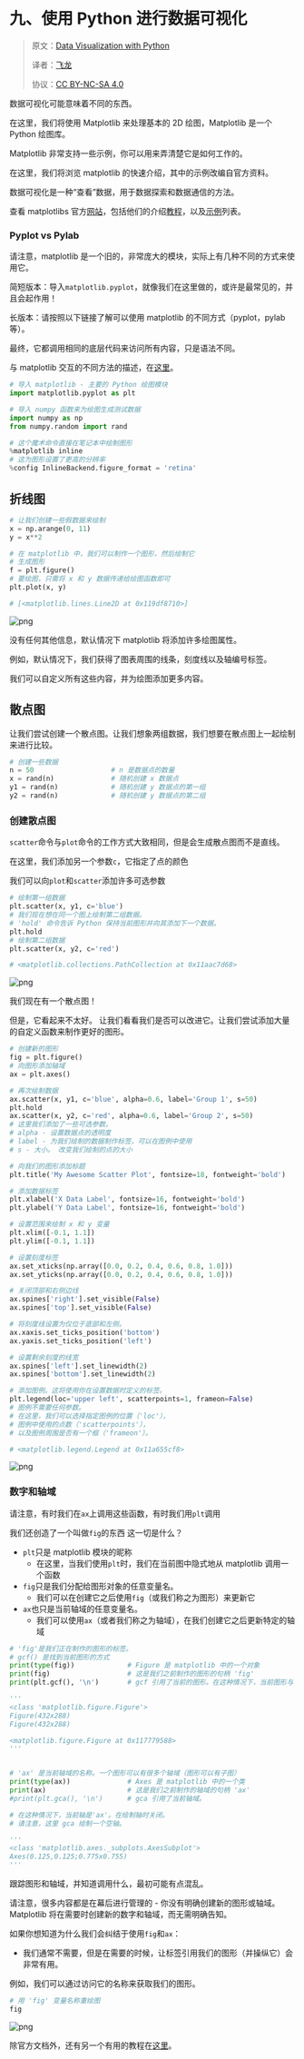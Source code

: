 
# 九、使用 Python 进行数据可视化

> 原文：[Data Visualization with Python](https://nbviewer.jupyter.org/github/COGS108/Tutorials/blob/master/09-DataVisualization.ipynb)
> 
> 译者：[飞龙](https://github.com/wizardforcel)
> 
> 协议：[CC BY-NC-SA 4.0](http://creativecommons.org/licenses/by-nc-sa/4.0/)

数据可视化可能意味着不同的东西。

在这里，我们将使用 Matplotlib 来处理基本的 2D 绘图，Matplotlib 是一个 Python 绘图库。

Matplotlib 非常支持一些示例，你可以用来弄清楚它是如何工作的。

在这里，我们将浏览 matplotlib 的快速介绍，其中的示例改编自官方资料。

数据可视化是一种“查看”数据，用于数据探索和数据通信的方法。

查看 matplotlibs 官方[网站](https://matplotlib.org/)，包括他们的介绍[教程](http://matplotlib.org/users/beginner.html)，以及[示例](http://matplotlib.org/examples/)列表。

### Pyplot vs Pylab

请注意，matplotlib 是一个旧的，非常庞大的模块，实际上有几种不同的方式来使用它。

简短版本：导入`matplotlib.pyplot`，就像我们在这里做的，或许是最常见的，并且会起作用！

长版本：请按照以下链接了解可以使用 matplotlib 的不同方式（pyplot，pylab 等）。

最终，它都调用相同的底层代码来访问所有内容，只是语法不同。

与 matplotlib 交互的不同方法的描述，在[这里](http://stackoverflow.com/questions/16849483/which-is-the-recommended-way-to-plot-matplotlib-or-pylab)。

```python
# 导入 matplotlib - 主要的 Python 绘图模块
import matplotlib.pyplot as plt

# 导入 numpy 函数来为绘图生成测试数据
import numpy as np
from numpy.random import rand

# 这个魔术命令直接在笔记本中绘制图形
%matplotlib inline
# 这为图形设置了更高的分辨率
%config InlineBackend.figure_format = 'retina'
```

## 折线图


```python
# 让我们创建一些假数据来绘制
x = np.arange(0, 11)
y = x**2

# 在 matplotlib 中，我们可以制作一个图形，然后绘制它
# 生成图形
f = plt.figure()
# 要绘图，只需将 x 和 y 数据传递给绘图函数即可
plt.plot(x, y)

# [<matplotlib.lines.Line2D at 0x119df8710>]
```


![png](img/09-DataVisualization_6_1.png)

没有任何其他信息，默认情况下 matplotlib 将添加许多绘图属性。

例如，默认情况下，我们获得了图表周围的线条，刻度线以及轴编号标签。

我们可以自定义所有这些内容，并为绘图添加更多内容。

## 散点图

让我们尝试创建一个散点图。让我们想象两组数据，我们想要在散点图上一起绘制来进行比较。

```python
# 创建一些数据
n = 50                   # n 是数据点的数量
x = rand(n)              # 随机创建 x 数据点
y1 = rand(n)             # 随机创建 y 数据点的第一组
y2 = rand(n)             # 随机创建 y 数据点的第二组
```

### 创建散点图

`scatter`命令与`plot`命令的工作方式大致相同，但是会生成散点图而不是直线。

在这里，我们添加另一个参数`c`，它指定了点的颜色

我们可以向`plot`和`scatter`添加许多可选参数

```python
# 绘制第一组数据
plt.scatter(x, y1, c='blue')
# 我们现在想在同一个图上绘制第二组数据。
# 'hold' 命令告诉 Python 保持当前图形并向其添加下一个数据。
plt.hold
# 绘制第二组数据
plt.scatter(x, y2, c='red')

# <matplotlib.collections.PathCollection at 0x11aac7d68>
```


![png](img/09-DataVisualization_11_1.png)

我们现在有一个散点图！

但是，它看起来不太好。 让我们看看我们是否可以改进它。让我们尝试添加大量的自定义函数来制作更好的图形。

```python
# 创建新的图形
fig = plt.figure()
# 向图形添加轴域
ax = plt.axes()

# 再次绘制数据
ax.scatter(x, y1, c='blue', alpha=0.6, label='Group 1', s=50)
plt.hold
ax.scatter(x, y2, c='red', alpha=0.6, label='Group 2', s=50)
# 这里我们添加了一些可选参数。
# alpha - 设置数据点的透明度
# label - 为我们绘制的数据制作标签，可以在图例中使用
# s - 大小。 改变我们绘制的点的大小

# 向我们的图形添加标题
plt.title('My Awesome Scatter Plot', fontsize=18, fontweight='bold')

# 添加数据标签
plt.xlabel('X Data Label', fontsize=16, fontweight='bold')
plt.ylabel('Y Data Label', fontsize=16, fontweight='bold')

# 设置范围来绘制 x 和 y 变量
plt.xlim([-0.1, 1.1])
plt.ylim([-0.1, 1.1])

# 设置刻度标签
ax.set_xticks(np.array([0.0, 0.2, 0.4, 0.6, 0.8, 1.0]))
ax.set_yticks(np.array([0.0, 0.2, 0.4, 0.6, 0.8, 1.0]))

# 关闭顶部和右侧边线
ax.spines['right'].set_visible(False)
ax.spines['top'].set_visible(False)

# 将刻度线设置为仅位于底部和左侧。
ax.xaxis.set_ticks_position('bottom')
ax.yaxis.set_ticks_position('left')

# 设置剩余刻度的线宽
ax.spines['left'].set_linewidth(2)
ax.spines['bottom'].set_linewidth(2)

# 添加图例。这将使用你在设置数据时定义的标签。
plt.legend(loc='upper left', scatterpoints=1, frameon=False)
# 图例不需要任何参数。
# 在这里，我们可以选择指定图例的位置（'loc'），
# 图例中使用的点数（'scatterpoints'），
# 以及图例周围是否有一个框（'frameon'）。

# <matplotlib.legend.Legend at 0x11a655cf8>
```

![png](img/09-DataVisualization_13_1.png)

### 数字和轴域

请注意，有时我们在`ax`上调用这些函数，有时我们用`plt`调用

我们还创造了一个叫做`fig`的东西 这一切是什么？

- `plt`只是 matplotlib 模块的昵称
  - 在这里，当我们使用`plt`时，我们在当前图中隐式地从 matplotlib 调用一个函数
- `fig`只是我们分配给图形对象的任意变量名。
  - 我们可以在创建它之后使用`fig`（或我们称之为图形）来更新它
- `ax`也只是当前轴域的任意变量名。
  - 我们可以使用`ax`（或者我们称之为轴域），在我们创建它之后更新特定的轴域

```python
# 'fig'是我们正在制作的图形的标签。
# gcf() 是找到当前图形的方式
print(type(fig))             # Figure 是 matplotlib 中的一个对象
print(fig)                   # 这是我们之前制作的图形的句柄 'fig'
print(plt.gcf(), '\n')       # gcf 引用了当前的图形。在这种情况下，当前图形与 'fig' 相同

'''
<class 'matplotlib.figure.Figure'>
Figure(432x288)
Figure(432x288) 

<matplotlib.figure.Figure at 0x117779588>
'''


# 'ax' 是当前轴域的名称。一个图形可以有很多个轴域（图形可以有子图）
print(type(ax))              # Axes 是 matplotlib 中的一个类
print(ax)                    # 这是我们之前制作的轴域的句柄 'ax'
#print(plt.gca(), '\n')      # gca 引用了当前轴域。

# 在这种情况下，当前轴是'ax'。在绘制轴时关闭。
# 请注意，这里 gca 绘制一个空轴。

'''
<class 'matplotlib.axes._subplots.AxesSubplot'>
Axes(0.125,0.125;0.775x0.755)
'''
```


跟踪图形和轴域，并知道调用什么，最初可能有点混乱。

请注意，很多内容都是在幕后进行管理的 - 你没有明确创建新的图形或轴域。Matplotlib 将在需要时创建新的数字和轴域，而无需明确告知。

如果你想知道为什么我们会纠结于使用`fig`和`ax`：

- 我们通常不需要，但是在需要的时候，让标签引用我们的图形（并操纵它）会非常有用。

例如，我们可以通过访问它的名称来获取我们的图形。

```python
# 用 'fig' 变量名称重绘图
fig
```

![png](img/09-DataVisualization_18_0.png)

除官方文档外，还有另一个有用的教程在[这里](https://www.labri.fr/perso/nrougier/teaching/matplotlib/)。
